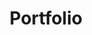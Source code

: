 ---
title: Portfolio
subtitle:
description:
imageM:
imageL:
webpM:
webpL:
property:
    - Name:
      Address:
    - name:
---